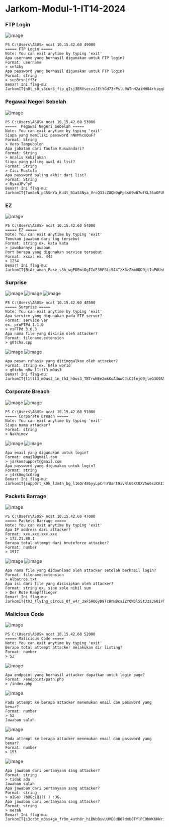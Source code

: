 # Jarkom-Modul-1-IT14-2024

### FTP Login
![image](https://github.com/user-attachments/assets/0ae839e4-5f03-4f97-a794-dbc8ab4a6fdc)
```
PS C:\Users\ASUS> ncat 10.15.42.60 49000
===== FTP Login =====
Note: You can exit anytime by typing 'exit'
Apa username yang berhasil digunakan untuk FTP login?
Format: username
> sn34ky
Apa password yang berhasil digunakan untuk FTP login?
Format: string
> sup3rsn1ff3r
Benar! Ini flag-mu: JarkomIT{n0t_s0_s3cur3_ftp_qIsj3ERVseczzJEtYGd73rPslL0WTnH2aiHH04rhiqqGQiYQftyWG1N}
```

### Pegawai Negeri Sebelah
![image](https://github.com/user-attachments/assets/7365f75e-aa33-4d7a-a10d-5fda35dbba67)
```
PS C:\Users\ASUS> ncat 10.15.42.60 53000
=====  Pegawai Negeri Sebelah =====
Note: You can exit anytime by typing 'exit'
Siapa yang memiliki password nNnM%coQuF?
Format: String
> Vero Tampubolon
Apa jabatan dari Taufan Kuswandari?
Format: String
> Analis Kebijakan
Siapa yang paling awal di list?
Format: String
> Cici Mustofa
Apa password paling akhir dari list?
Format: String
> RyxaJPv^yF
Benar! Ini flag-mu: JarkomIT{Tum8eN_p45SnYa_Ku4t_B1aS4Nya_VrcQ33cZUQN9gPp4s69wB7wfXL36aOFURVFs14fVtt4eWqntBZBYM4h}
```

### EZ
![image](https://github.com/user-attachments/assets/91309861-12c1-46e9-9bd5-692e17f0d1ec)
```
PS C:\Users\ASUS> ncat 10.15.42.60 54000
===== EZ =====
Note: You can exit anytime by typing 'exit'
Temukan jawaban dari log tersebut
Format: string ex. kata kata
> jawabannya jawaban
Port berapa yang digunakan service tersebut
Format: xxxx: ex. 443
> 1234
Benar! Ini flag-mu: JarkomIT{BiAr_aman_Pake_sSh_wgPDEmiOgIIdE3VPSLi544TzX3zZkm0QD9jtIuP0UnHLSEZXlm3REZ}
```

### Surprise
![image](https://github.com/user-attachments/assets/d04bed12-c543-4b87-955d-68beaa203ecb)
![image](https://github.com/user-attachments/assets/be58b391-0b70-4702-b68d-ec5ac1d2a16b)
![image](https://github.com/user-attachments/assets/64a95f57-294d-4ea0-88e2-afe1a4a1be85)
```
PS C:\Users\ASUS> ncat 10.15.42.60 48500
===== Surprise =====
Note: You can exit anytime by typing 'exit'
Apa service yang digunakan pada FTP server?
Format: service ver
ex. proFTPd 1.1.0
> vsFTPd 3.0.3
Apa nama file yang dikirim oleh attacker?
Format: filename.extension
> g0tcha.cpp
```
![image](https://github.com/user-attachments/assets/7ae11496-1040-4059-a7ba-6a3dd1665ce1)
![image](https://github.com/user-attachments/assets/632a7feb-dcd4-45a9-b1d7-24dccc2448d4)
```
Apa pesan rahasia yang ditinggalkan oleh attacker?
Format: string ex. h4lo wor1d
> g0tchu n0w l1ttl3 m0us3
Benar! Ini flag-mu: JarkomIT{l1ttl3_m0us3_1n_th3_h0us3_TBTrwNEe2mkKoAduwCJiC2lejG0jleG3G9A5SNqWG9BLTX9UQFg7TCHU}
```

### Corporate Breach
![image](https://github.com/user-attachments/assets/c878ca73-6573-4285-af55-87f101bb8e53)
![image](https://github.com/user-attachments/assets/a6867e07-954f-4afe-8653-d1ef05a551b8)
```
PS C:\Users\ASUS> ncat 10.15.42.60 51000
===== Corporate Breach =====
Note: You can exit anytime by typing 'exit'
Siapa nama attacker?
Format: string
> Nakhimov
```
![image](https://github.com/user-attachments/assets/f0ac6e1e-7bec-43bc-8b69-4b51b9e39211)
![image](https://github.com/user-attachments/assets/f97f94fb-ff7f-4d86-8278-837ffa5cc6bc)
```
Apa email yang digunakan untuk login?
Format: email@gmail.com
> jarkomsupport@gmail.com
Apa password yang digunakan untuk login?
Format: string
> j4rk0mg4c0rbg
Benar! Ini flag-mu: JarkomIT{supp0rt_k0k_l3m4h_bg_l16Qr486yyLpCrhYUant9ivRlG6Xt0XV5u6szCKI71GGH2Uf3BBHG6}
```

### Packets Barrage
![image](https://github.com/user-attachments/assets/5670f7c5-4576-4a1c-ae49-568bfa0818ea)
```
PS C:\Users\ASUS> ncat 10.15.42.60 47000
===== Packets Barrage =====
Note: You can exit anytime by typing 'exit'
Apa IP address dari attacker?
Format: xxx.xxx.xxx.xxx
> 172.21.80.1
Berapa total attempt dari bruteforce attacker?
Format: number
> 1917
```
![image](https://github.com/user-attachments/assets/30c3bc80-3ad5-4a4a-a678-94372a0ac664)
![image](https://github.com/user-attachments/assets/0081e326-744d-451c-b063-58f6b3da9c56)
```
Apa nama file yang didownload oleh attacker setelah berhasil login?
Format: filename.extension
> Albatros.txt
Apa isi dari file yang disisipkan oleh attacker?
Format: string ex. sine sole nihil sum
> Der Rote Kampfflieger
Benar! Ini flag-mu: JarkomIT{th3_fly1ng_c1rcus_0f_w4r_3aF5HOGyD9Tc8nHBcaiZYQW3l5StJzs360IPhDcPLchCCLa4qXU6XACE}
```

### Malicious Code
![image](https://github.com/user-attachments/assets/48b66c7b-d493-4e5d-a367-0e67483216e0)
```
PS C:\Users\ASUS> ncat 10.15.42.60 52000
===== Malicious Code =====
Note: You can exit anytime by typing 'exit'
Berapa total attempt attacker melakukan dir listing?
Format: number
> 52
```
![image](https://github.com/user-attachments/assets/ecfac783-198a-4464-ab96-16e56e392394)
```
Apa endpoint yang berhasil attacker dapatkan untuk login page?
Format: /endpoint/path.php
> /index.php
```
![image](https://github.com/user-attachments/assets/39195ca7-d1c8-41d6-9323-a55eeaa8d9fd)
```
Pada attempt ke berapa attacker menemukan email dan password yang benar?
Format: number
> 52
Jawaban salah
```
![image](https://github.com/user-attachments/assets/a744f32b-72c8-4d2e-8336-9f3683a4aa55)
```
Pada attempt ke berapa attacker menemukan email dan password yang benar?
Format: number
> 153
```
![image](https://github.com/user-attachments/assets/8cfa5fc4-fa93-4a4a-af5e-2d09f6a80586)
```
Apa jawaban dari pertanyaan sang attacker?
Format: string
> tidak ada
Jawaban salah
Apa jawaban dari pertanyaan sang attacker?
Format: string
> aIGa) ?bOGc1Q1?( ) :3G,
Apa jawaban dari pertanyaan sang attacker?
Format: string
> merah
Benar! Ini flag-mu: JarkomIT{s3cr3t_m3ss4ge_fr0m_4uth0r_hiBNbBsvUUVE8dBO7dmU8TYlPC0hWK6HWripnWLhYs5ZYqqLSQrCL0R}
```

